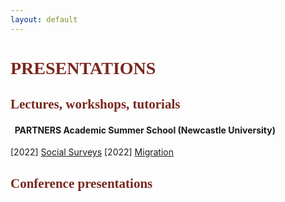 ```yaml
---
layout: default
---
```


# <span style="color:#78281f; font-family: Garamond, serif;">PRESENTATIONS</span>

## <span style="color:#78281f; font-family: Garamond, serif;"> Lectures, workshops, tutorials</span>

#### &nbsp;&nbsp;PARTNERS Academic Summer School (Newcastle University)
[2022] [Social Surveys](https://cgmoreh.github.io/webslides/PASS2022/SocialSurveys/2022-SocialSurveys)
[2022] [Migration](https://cgmoreh.github.io/webslides/PASS2022/Migration/2022-Migration)

## <span style="color:#78281f; font-family: Garamond, serif;"> Conference presentations </span>
